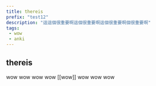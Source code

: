 ```yaml
---
title: thereis
prefix: "test12"
description: "這這個很重要啊這個很重要啊這個很重要啊個很重要啊"
tags:
 - wow
 - anki
---
```

## thereis

wow
wow
wow
wow
[[wow]]
wow
wow
wow
